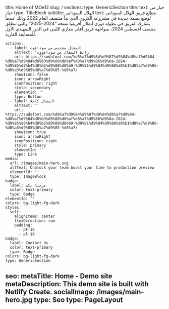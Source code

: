 title: Home of MOe12
slug: /
sections:
      type: GenericSection 
     title:
      text: خيار من خيار
      type: TitleBlock
    subtitle: الهلال السوداني
        text: يتطلع فريق الهلال السوداني لوضع بصمة جديدة في مشروعه الكروي الذي بدأ منتصف العام 2022 وذلك عندما يشارك الفريق في بطولة دوري أبطال أفريقيا نسخة “2024-2025” والتي تنطلق منتصف أغسطس 2024، بمواجهة فريق أهلي بنغازي الليبي في الدور التمهيدي الأول للمسابقة القارية.
    
    actions:
      - label: المقال مقتبس من سودافوت
        altText: 'رابط المقال من سودافووت'
        url: https://sudafoot.com/%d8%a7%d9%84%d9%87%d9%84%d8%a7%d9%84-%d8%a7%d9%84%d8%b3%d9%88%d8%af%d8%a7%d9%86%d9%8a-2024-%d9%85%d8%b4%d8%b1%d9%88%d8%b9-%d9%81%d9%84%d9%88%d8%b1%d8%a7%d9%86-%d8%a3%d9%85%d8%a7%d9%85-%d8%a7/
        showIcon: false
        icon: arrowRight
        iconPosition: right
        style: secondary
        elementId: ''
        type: Button
      - label: المقال كاملا
        altText: ''
        url:      https://sudafoot.com/%d8%a7%d9%84%d9%87%d9%84%d8%a7%d9%84-%d8%a7%d9%84%d8%b3%d9%88%d8%af%d8%a7%d9%86%d9%8a-2024-%d9%85%d8%b4%d8%b1%d9%88%d8%b9-%d9%81%d9%84%d9%88%d8%b1%d8%a7%d9%86-%d8%a3%d9%85%d8%a7%d9%85-%d8%a7/
        showIcon: true
        icon: arrowRight
        iconPosition: right
        style: primary
        elementId: ''
        type: Link
    media:
      url: /images/main-hero.svg
      altText: Unblock your team boost your time to production preview
      elementId: ''
      type: ImageBlock
    badge:
      label: مرحبا بكم
      color: text-primary
      type: Badge
    elementId: ''
    colors: bg-light-fg-dark
    styles:
      self:
        alignItems: center
        flexDirection: row
        padding:
          - pt-16
          - pl-16
    badge:
      label: Contact Us
      color: text-primary
      type: Badge
    colors: bg-light-fg-dark
    type: GenericSection
seo:
  metaTitle: Home - Demo site
  metaDescription: This demo site is built with Netlify Create.
  socialImage: /images/main-hero.jpg
  type: Seo
type: PageLayout
---
